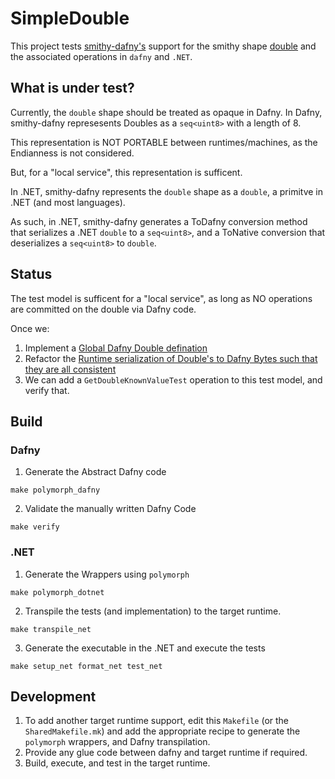# SimpleDouble

This project tests [smithy-dafny's](../../codegen/smithy-dafny-codegen-cli) support 
for the smithy shape 
[double](https://smithy.io/2.0/spec/simple-types.html#double)
and the associated operations in `dafny` and `.NET`.

## What is under test?

Currently, the `double` shape should be treated as opaque in Dafny.
In Dafny, smithy-dafny represesents Doubles as a
`seq<uint8>` with a length of 8. 

This representation is NOT PORTABLE between runtimes/machines,
as the Endianness is not considered.

But, for a "local service", this representation is sufficent.

In .NET, smithy-dafny represents the `double` shape
as a `double`, a primitve in .NET (and most languages).

As such, in .NET, smithy-dafny generates a ToDafny conversion
method that serializes a .NET `double` to a `seq<uint8>`,
and a ToNative conversion that deserializes a `seq<uint8>` to `double`.

## Status
The test model is sufficent for a "local service",
as long as NO operations are committed on the double
via Dafny code.

Once we:
1. Implement a [Global Dafny Double defination](https://github.com/aws/private-aws-encryption-sdk-dafny-staging/issues/120)
2. Refactor the [Runtime serialization of Double's to Dafny Bytes such that they are all consistent](https://github.com/awslabs/polymorph/issues/123)
3. We can add a `GetDoubleKnownValueTest` operation to this test model, and verify that.

## Build
### Dafny
1. Generate the Abstract Dafny code
```
make polymorph_dafny
```

2. Validate the manually written Dafny Code
```
make verify
```

### .NET
1. Generate the Wrappers using `polymorph`
```
make polymorph_dotnet
```

2. Transpile the tests (and implementation) to the target runtime.
```
make transpile_net
```

3. Generate the executable in the .NET and execute the tests
```
make setup_net format_net test_net
```

## Development
1. To add another target runtime support,
   edit this `Makefile` (or the `SharedMakefile.mk`) and
   add the appropriate recipe to 
   generate the `polymorph` wrappers, and Dafny transpilation.
2. Provide any glue code between dafny and target runtime if required.
3. Build, execute, and test in the target runtime.
